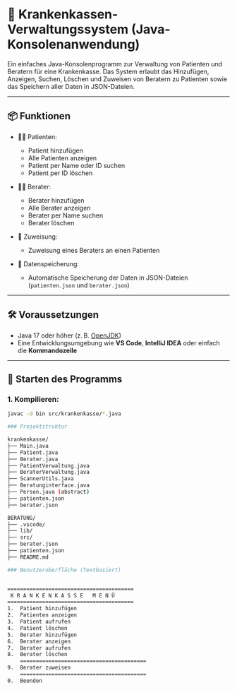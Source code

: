 # 🏥 Krankenkassen-Verwaltungssystem (Java-Konsolenanwendung)

Ein einfaches Java-Konsolenprogramm zur Verwaltung von Patienten und Beratern für eine Krankenkasse. Das System erlaubt das Hinzufügen, Anzeigen, Suchen, Löschen und Zuweisen von Beratern zu Patienten sowie das Speichern aller Daten in JSON-Dateien.

---

## 📦 Funktionen

- 🧑‍⚕️ Patienten:
  - Patient hinzufügen
  - Alle Patienten anzeigen
  - Patient per Name oder ID suchen
  - Patient per ID löschen

- 👨‍💼 Berater:
  - Berater hinzufügen
  - Alle Berater anzeigen
  - Berater per Name suchen
  - Berater löschen

- 🔁 Zuweisung:
  - Zuweisung eines Beraters an einen Patienten

- 💾 Datenspeicherung:
  - Automatische Speicherung der Daten in JSON-Dateien (`patienten.json` und `berater.json`)

---

## 🛠️ Voraussetzungen

- Java 17 oder höher (z. B. [OpenJDK](https://jdk.java.net/))
- Eine Entwicklungsumgebung wie **VS Code**, **IntelliJ IDEA** oder einfach die **Kommandozeile**

---

## 🚀 Starten des Programms

### 1. Kompilieren:

```bash
javac -d bin src/krankenkasse/*.java

### Projektstruktur

krankenkasse/
├── Main.java
├── Patient.java
├── Berater.java
├── PatientVerwaltung.java
├── BeraterVerwaltung.java
├── ScannerUtils.java
├── Beratunginterface.java
├── Person.java (abstract)
├── patienten.json
├── berater.json

BERATUNG/
├── .vscode/
├── lib/
├── src/
├── berater.json
├── patienten.json
├── README.md 

### Benutzeroberfläche (Textbasiert)


========================================
 K R A N K E N K A S S E   M E N Ü
========================================
1.  Patient hinzufügen
2.  Patienten anzeigen
3.  Patient aufrufen
4.  Patient löschen
5.  Berater hinzufügen
6.  Berater anzeigen
7.  Berater aufrufen
8.  Berater löschen
    ========================================
9.  Berater zuweisen
    ========================================
0.  Beenden
